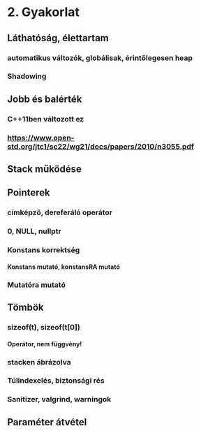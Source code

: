 # 2. Gyakorlat

## Láthatóság, élettartam
### automatikus változók, globálisak, érintőlegesen heap
### Shadowing

## Jobb és balérték
### C++11ben változott ez
### https://www.open-std.org/jtc1/sc22/wg21/docs/papers/2010/n3055.pdf

## Stack működése

## Pointerek
### címképző, dereferáló operátor
### 0, NULL, nullptr
### Konstans korrektség
#### Konstans mutató, konstansRA mutató
### Mutatóra mutató

## Tömbök
### sizeof(t), sizeof(t[0])
#### Operátor, nem függvény!
### stacken ábrázolva
### Túlindexelés, biztonsági rés
### Sanitizer, valgrind, warningok

## Paraméter átvétel
